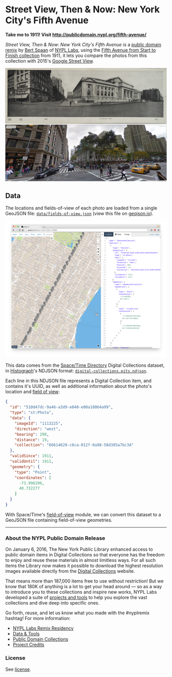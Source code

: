 # Street View, Then & Now: New York City's Fifth Avenue

__Take me to 1911! Visit http://publicdomain.nypl.org/fifth-avenue/__

_Street View, Then & Now: New York City's Fifth Avenue is_ a [public domain remix](http://publicdomain.nypl.org) by [Bert Spaan](https://twitter.com/bertspaan) of [NYPL Labs](http://labs.nypl.org), using the [Fifth Avenue from Start to Finish collection](http://digitalcollections.nypl.org/collections/fifth-avenue-new-york-from-start-to-finish#/?tab=about) from 1911, it lets you compare the photos from this collection with
2015's [Google Street View](https://www.google.nl/maps/@40.7528429,-73.9813567,3a,75y,299.2h,96.54t/data=!3m6!1e1!3m4!1sFR-Gcj5IDRGxJ72fhcikWw!2e0!7i13312!8i6656).

![](photos/510d47dc-9a95-a3d9-e040-e00a18064a99.jpg)
![](img/street-view.jpg)

## Data

The locations and fields-of-view of each photo are loaded from a single GeoJSON file: [`data/fields-of-view.json`](data/fields-of-view.json) (view this file on [geojson.io](http://geojson.io/#data=data:text/x-url,https%3A%2F%2Fraw.githubusercontent.com%2FNYPL-publicdomain%2Ffifth-avenue%2Fgh-pages%2Fdata%2Ffields-of-view.json)).

[![](img/field-of-view.png)](data/fields-of-view.json)

This data comes from the [Space/Time Directory](http://spacetime.nypl.org/) Digital Collections dataset, in [Histograph](https://github.com/histograph/histograph)'s NDJSON format: [`digital-collections.pits.ndjson`](https://github.com/nypl-spacetime/data/blob/master/digital-collections/digital-collections.pits.ndjson).

Each line in this NDJSON file represents a Digital Collection item, and contains it's UUID, as well as additional information about the photo's location and [field of view](https://en.wikipedia.org/wiki/Field_of_view):

```json
{
  "id": "510d47dc-9a46-a3d9-e040-e00a18064a99",
  "type": "st:Photo",
  "data": {
    "imageId": "1113225",
    "direction": "west",
    "bearing": 298,
    "distance": 19,
    "collection": "66614620-c6ca-012f-0a98-58d385a7bc34"
  },
  "validSince": 1911,
  "validUntil": 1911,
  "geometry": {
    "type": "Point",
    "coordinates": [
      -73.996396,
      40.732277
    ]
  }
}
```

With Space/Time's [field-of-view](https://github.com/nypl-spacetime/field-of-view) module, we can convert this dataset to a GeoJSON file containing field-of-view geometries.

---
### About the NYPL Public Domain Release

On January 6, 2016, The New York Public Library enhanced access to public domain items in Digital Collections so that everyone has the freedom to enjoy and reuse these materials in almost limitless ways. For all such items the Library now makes it possible to download the highest resolution images available directly from the [Digital Collections](http://digitalcollections.nypl.org) website. 

That means more than 187,000 items free to use without restriction! But we know that 180K of anything is a lot to get your head around — so as a way to introduce you to these collections and inspire new works, NYPL Labs developed a suite of [projects and tools](http://nypl.org/publicdomain) to help you explore the vast collections and dive deep into specific ones. 

Go forth, reuse, and let us know what you made with the #nyplremix hashtag! For more information:

- [NYPL Labs Remix Residency](http://www.nypl.org/help/about-nypl/fellowships-institutes/remix)
- [Data & Tools](https://github.com/NYPL-publicdomain/data-and-utilities)
- [Public Domain Collections](http://publicdomain.nypl.org)
- [Project Credits](https://github.com/NYPL-publicdomain/nypl-publicdomain.github.io#credits-for-the-january-2016-nypl-public-domain-release)

### License

See [license](/LICENSE).
